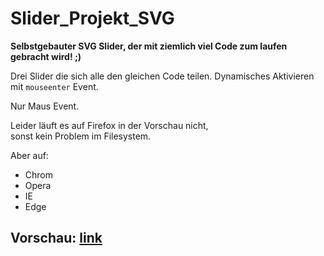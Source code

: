 # Slider_Projekt_SVG

**Selbstgebauter SVG Slider, der mit ziemlich viel Code zum laufen gebracht wird! ;)**

Drei Slider die sich alle den gleichen Code teilen. 
Dynamisches Aktivieren mit `mouseenter` Event.  

Nur Maus Event.

Leider läuft es auf Firefox in der Vorschau nicht,  
sonst kein Problem im Filesystem.

Aber auf:
- Chrom
- Opera
- IE
- Edge

## Vorschau:  [link](https://htmlpreview.github.io/?https://github.com/sauternic/Slider_Projekt_SVG/blob/master/Slider_Projek_ein_Script.html)
